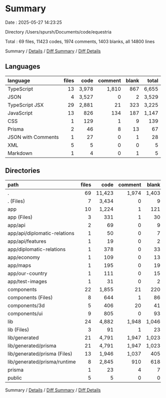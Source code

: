 # Summary

Date : 2025-05-27 14:23:25

Directory /Users/spursh/Documents/code/equestria

Total : 69 files,  11423 codes, 1974 comments, 1403 blanks, all 14800 lines

Summary / [Details](details.md) / [Diff Summary](diff.md) / [Diff Details](diff-details.md)

## Languages
| language | files | code | comment | blank | total |
| :--- | ---: | ---: | ---: | ---: | ---: |
| TypeScript | 13 | 3,978 | 1,810 | 867 | 6,655 |
| JSON | 4 | 3,527 | 0 | 2 | 3,529 |
| TypeScript JSX | 29 | 2,881 | 21 | 323 | 3,225 |
| JavaScript | 13 | 826 | 134 | 187 | 1,147 |
| CSS | 1 | 129 | 1 | 9 | 139 |
| Prisma | 2 | 46 | 8 | 13 | 67 |
| JSON with Comments | 1 | 27 | 0 | 1 | 28 |
| XML | 5 | 5 | 0 | 0 | 5 |
| Markdown | 1 | 4 | 0 | 1 | 5 |

## Directories
| path | files | code | comment | blank | total |
| :--- | ---: | ---: | ---: | ---: | ---: |
| . | 69 | 11,423 | 1,974 | 1,403 | 14,800 |
| . (Files) | 7 | 3,434 | 0 | 9 | 3,443 |
| app | 10 | 1,224 | 1 | 121 | 1,346 |
| app (Files) | 3 | 331 | 1 | 30 | 362 |
| app/api | 2 | 69 | 0 | 9 | 78 |
| app/api/diplomatic-relations | 1 | 50 | 0 | 7 | 57 |
| app/api/features | 1 | 19 | 0 | 2 | 21 |
| app/diplomatic-relations | 1 | 378 | 0 | 33 | 411 |
| app/economy | 1 | 109 | 0 | 13 | 122 |
| app/maps | 1 | 195 | 0 | 19 | 214 |
| app/our-country | 1 | 111 | 0 | 15 | 126 |
| app/test-images | 1 | 31 | 0 | 2 | 33 |
| components | 22 | 1,855 | 21 | 220 | 2,096 |
| components (Files) | 8 | 644 | 1 | 86 | 731 |
| components/3d | 5 | 406 | 20 | 41 | 467 |
| components/ui | 9 | 805 | 0 | 93 | 898 |
| lib | 24 | 4,882 | 1,948 | 1,046 | 7,876 |
| lib (Files) | 3 | 91 | 1 | 23 | 115 |
| lib/generated | 21 | 4,791 | 1,947 | 1,023 | 7,761 |
| lib/generated/prisma | 21 | 4,791 | 1,947 | 1,023 | 7,761 |
| lib/generated/prisma (Files) | 13 | 1,946 | 1,037 | 405 | 3,388 |
| lib/generated/prisma/runtime | 8 | 2,845 | 910 | 618 | 4,373 |
| prisma | 1 | 23 | 4 | 7 | 34 |
| public | 5 | 5 | 0 | 0 | 5 |

Summary / [Details](details.md) / [Diff Summary](diff.md) / [Diff Details](diff-details.md)